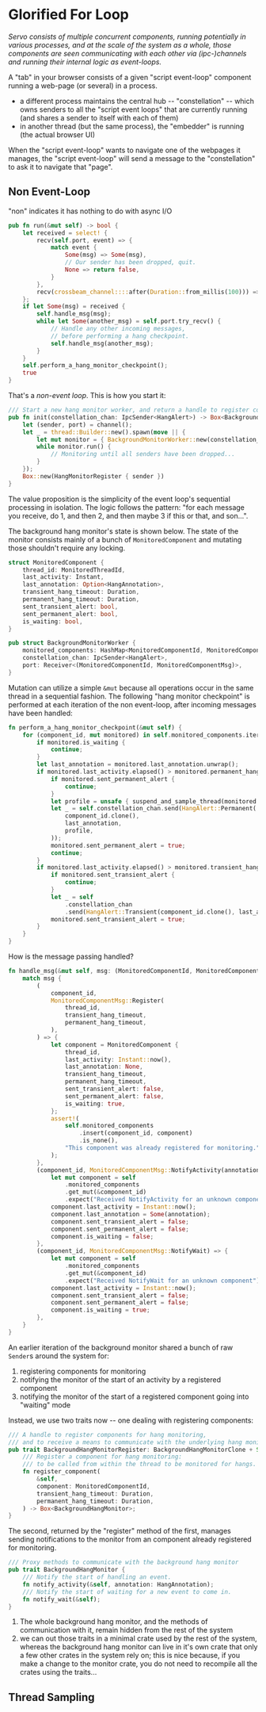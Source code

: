 # Glorified For Loop

*Servo consists of multiple concurrent components, running potentially in various processes, and at the scale of the system as a whole, those components are seen communicating with each other via (ipc-)channels and running their internal logic as event-loops.*

A "tab" in your browser consists of a given "script event-loop" component running a web-page (or several) in a process. 
* a different process maintains the central hub -- "constellation" -- which owns senders to all the "script event loops" that are currently running (and shares a sender to itself with each of them)
* in another thread (but the same process), the "embedder" is running (the actual browser UI)

When the "script event-loop" wants to navigate one of the webpages it manages, the "script event-loop" will send a message to the "constellation" to ask it to navigate that "page". 

## Non Event-Loop
"non" indicates it has nothing to do with async I/O

```rust
pub fn run(&mut self) -> bool {
    let received = select! {
        recv(self.port, event) => {
            match event {
                Some(msg) => Some(msg),
                // Our sender has been dropped, quit.
                None => return false,
            }
        },
        recv(crossbeam_channel::::after(Duration::from_millis(100))) => None,
    };
    if let Some(msg) = received {
        self.handle_msg(msg);
        while let Some(another_msg) = self.port.try_recv() {
            // Handle any other incoming messages,
            // before performing a hang checkpoint.
            self.handle_msg(another_msg);
        }
    }
    self.perform_a_hang_monitor_checkpoint();
    true
}
```

That's a *non-event loop*. This is how you start it:

```rust
/// Start a new hang monitor worker, and return a handle to register components for monitoring.
pub fn init(constellation_chan: IpcSender<HangAlert>) -> Box<BackgroundMonitorRegister> {
    let (sender, port) = channel();
    let _ = thread::Builder::new().spawn(move || {
        let mut monitor = { BackgroundMonitorWorker::new(constellation_chan, port) };
        while monitor.run() {
            // Monitoring until all senders have been dropped...
        }
    });
    Box::new(HangMonitorRegister { sender })
}
```

The value proposition is the simplicity of the event loop's sequential processing in isolation. The logic follows the pattern: "for each message you receive, do 1, and then 2, and then maybe 3 if this or that, and son...".

The background hang monitor's state is shown below. The state of the monitor consists mainly of a bunch of `MonitoredComponent` and mutating those shouldn't require any locking.

```rust
struct MonitoredComponent {
    thread_id: MonitoredThreadId,
    last_activity: Instant,
    last_annotation: Option<HangAnnotation>,
    transient_hang_timeout: Duration,
    permanent_hang_timeout: Duration,
    sent_transient_alert: bool,
    sent_permanent_alert: bool,
    is_waiting: bool,
}

pub struct BackgroundMonitorWorker {
    monitored_components: HashMap<MonitoredComponentId, MonitoredComponent>,
    constellation_chan: IpcSender<HangAlert>,
    port: Receiver<(MonitoredComponentId, MonitoredComponentMsg)>,
}
```

Mutation can utilize a simple `&mut` because all operations occur in the same thread in a sequential fashion. The following "hang monitor checkpoint" is performed at each iteration of the non event-loop, after incoming messages have been handled:

```rust
fn perform_a_hang_monitor_checkpoint(&mut self) {
    for (component_id, mut monitored) in self.monitored_components.iter_mut() {
        if monitored.is_waiting {
            continue;
        }
        let last_annotation = monitored.last_annotation.unwrap();
        if monitored.last_activity.elapsed() > monitored.permanent_hang_timeout {
            if monitored.sent_permanent_alert {
                continue;
            }
            let profile = unsafe { suspend_and_sample_thread(monitored.thread_id) };
            let _ = self.constellation_chan.send(HangAlert::Permanent(
                component_id.clone(),
                last_annotation,
                profile,
            ));
            monitored.sent_permanent_alert = true;
            continue;
        }
        if monitored.last_activity.elapsed() > monitored.transient_hang_timeout {
            if monitored.sent_transient_alert {
                continue;
            }
            let _ = self
                .constellation_chan
                .send(HangAlert::Transient(component_id.clone(), last_annotation));
            monitored.sent_transient_alert = true;
        }
    }
}
```

How is the message passing handled?

```rust
fn handle_msg(&mut self, msg: (MonitoredComponentId, MonitoredComponentMsg)) {
    match msg {
        (
            component_id,
            MonitoredComponentMsg::Register(
                thread_id,
                transient_hang_timeout,
                permanent_hang_timeout,
            ),
        ) => {
            let component = MonitoredComponent {
                thread_id,
                last_activity: Instant::now(),
                last_annotation: None,
                transient_hang_timeout,
                permanent_hang_timeout,
                sent_transient_alert: false,
                sent_permanent_alert: false,
                is_waiting: true,
            };
            assert!(
                self.monitored_components
                    .insert(component_id, component)
                    .is_none(),
                "This component was already registered for monitoring."
            );
        },
        (component_id, MonitoredComponentMsg::NotifyActivity(annotation)) => {
            let mut component = self
                .monitored_components
                .get_mut(&component_id)
                .expect("Received NotifyActivity for an unknown component");
            component.last_activity = Instant::now();
            component.last_annotation = Some(annotation);
            component.sent_transient_alert = false;
            component.sent_permanent_alert = false;
            component.is_waiting = false;
        },
        (component_id, MonitoredComponentMsg::NotifyWait) => {
            let mut component = self
                .monitored_components
                .get_mut(&component_id)
                .expect("Received NotifyWait for an unknown component");
            component.last_activity = Instant::now();
            component.sent_transient_alert = false;
            component.sent_permanent_alert = false;
            component.is_waiting = true;
        },
    }
}
```

An earlier iteration of the background monitor shared a bunch of raw `Sender`s around the system for:
1. registering components for monitoring
2. notifying the monitor of the start of an activity by a registered component
3. notifying the monitor of the start of a registered component going into "waiting" mode

Instead, we use two traits now -- one dealing with registering components:
```rust
/// A handle to register components for hang monitoring,
/// and to receive a means to communicate with the underlying hang monitor worker.
pub trait BackgroundHangMonitorRegister: BackgroundHangMonitorClone + Send {
    /// Register a component for hang monitoring:
    /// to be called from within the thread to be monitored for hangs.
    fn register_component(
        &self,
        component: MonitoredComponentId,
        transient_hang_timeout: Duration,
        permanent_hang_timeout: Duration,
    ) -> Box<BackgroundHangMonitor>;
}
```

The second, returned by the "register" method of the first, manages sending notifications to the monitor from an component already registered for monitoring.

```rust
/// Proxy methods to communicate with the background hang monitor
pub trait BackgroundHangMonitor {
    /// Notify the start of handling an event.
    fn notify_activity(&self, annotation: HangAnnotation);
    /// Notify the start of waiting for a new event to come in.
    fn notify_wait(&self);
}
```

1. The whole background hang monitor, and the methods of communication with it, remain hidden from the rest of the system
2. we can out those traits in a minimal crate used by the rest of the system, whereas the background hang monitor can live in it's own crate that only a few other crates in the system rely on; this is nice because, if you make a change to the monitor crate, you do not need to recompile all the crates using the traits...

## Thread Sampling

